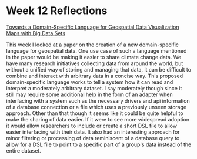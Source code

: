 # Week 12 Reflections
[Towards a Domain-Specific Language for Geospatial Data Visualization Maps with Big Data Sets](https://ieeexplore.ieee.org/stamp/stamp.jsp?arnumber=7507178)

This week I looked at a paper on the creation of a new domain-specific language for geospatial data. One use case of
such a language mentioned in the paper would be making it easier to share climate change data. We have many
research initiatives collecting data from around the world, but without a unified way of storing and managing that
data, it can be difficult to combine and interact with arbitrary data in a concise way. This proposed domain-specific
language works to tell a system how it can read and interpret a moderately arbitrary dataset. I say moderately though
since it still may require some additional help in the form of an adapter when interfacing with a system such as the
necessary drivers and api information of a database connection or a file which uses a previously unseen storage
approach. Other than that though it seems like it could be quite helpful to make the sharing of data easier. If it were
to see more widespread adoption it would allow researchers to include or create a short DSL file to allow easier 
interfacing with their data. It also had an interesting approach for minor filtering or processing of data reminiscent
of a database query to allow for a DSL file to point to a specific part of a group's data instead of the entire dataset.
